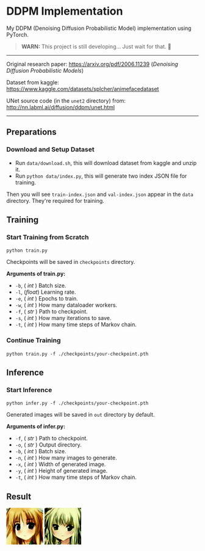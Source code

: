 # DDPM Implementation

My DDPM (Denoising Diffusion Probabilistic Model) implementation using PyTorch.

> **WARN:**
> This project is still developing... Just wait for that. 🤫

---

Original research paper: https://arxiv.org/pdf/2006.11239 (_Denoising Diffusion Probabilistic Models_)

Dataset from kaggle: https://www.kaggle.com/datasets/splcher/animefacedataset

UNet source code (in the `unet2` directory) from: http://nn.labml.ai/diffusion/ddpm/unet.html

---

## Preparations

### Download and Setup Dataset

- Run `data/download.sh`, this will download dataset from kaggle and unzip it.
- Run `python data/index.py`, this will generate two index JSON file for training.

Then you will see `train-index.json` and `val-index.json` appear in the `data` directory.
They're required for training.

## Training

### Start Training from Scratch

~~~
python train.py
~~~

Checkpoints will be saved in `checkpoints` directory.

**Arguments of train.py:**
- `-b`, ( _int_ ) Batch size.
- `-l`, (_float_) Learning rate.
- `-e`, ( _int_ ) Epochs to train.
- `-w`, ( _int_ ) How many dataloader workers.
- `-f`, ( _str_ ) Path to checkpoint.
- `-s`, ( _int_ ) How many iterations to save.
- `-t`, ( _int_ ) How many time steps of Markov chain.

### Continue Training

~~~
python train.py -f ./checkpoints/your-checkpoint.pth
~~~

## Inference

### Start Inference

~~~
python infer.py -f ./checkpoints/your-checkpoint.pth
~~~

Generated images will be saved in `out` directory by default.

**Arguments of infer.py:**
- `-f`, ( _str_ ) Path to checkpoint.
- `-o`, ( _str_ ) Output directory.
- `-b`, ( _int_ ) Batch size.
- `-n`, ( _int_ ) How many images to generate.
- `-x`, ( _int_ ) Width of generated image.
- `-y`, ( _int_ ) Height of generated image.
- `-t`, ( _int_ ) How many time steps of Markov chain.

## Result

<span>
    <img alt="1" src="result/20240611225954-20000-4.png">
</span>
<span>
    <img alt="1" src="result/20240611230856-18000-14.png">
</span>
